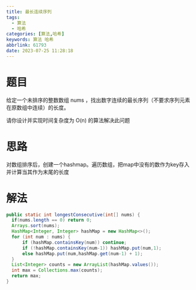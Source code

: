 ```yaml
---
title: 最长连续序列
tags:
  - 算法
  - 哈希
categories: [算法,哈希]
keywords: 算法 哈希
abbrlink: 61793
date: 2023-07-25 11:28:18
---
```

# 题目
给定一个未排序的整数数组 nums ，找出数字连续的最长序列（不要求序列元素在原数组中连续）的长度。

请你设计并实现时间复杂度为 O(n) 的算法解决此问题
# 思路
对数组排序后，创建一个hashmap。遍历数组，把map中没有的数作为key存入并计算当其作为末尾的长度

# 解法
```java
public static int longestConsecutive(int[] nums) {
  if(nums.length == 0) return 0;
  Arrays.sort(nums);
  HashMap<Integer, Integer> hashMap = new HashMap<>();
  for (int num : nums) {
      if (hashMap.containsKey(num)) continue;
      if (!hashMap.containsKey(num-1)) hashMap.put(num,1);
      else hashMap.put(num,hashMap.get(num-1) + 1);
  }
  List<Integer> counts = new ArrayList(hashMap.values());
  int max = Collections.max(counts);
  return max;
}
```